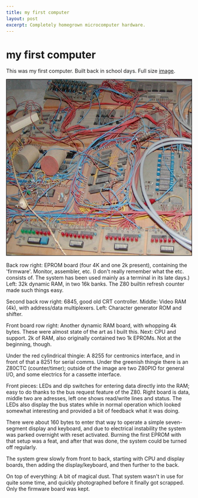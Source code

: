 ```yaml
---
title: my first computer
layout: post
excerpt: Completely homegrown microcomputer hardware.
---
```


# my first computer

This was my first computer. Built back in school days.
Full size <a href="http://images.iocl.org/z80board.jpg">image</a>.

<div align="center"><img style="border: 1px solid black;" src="/images/z80.jpg"></div>

Back row right: EPROM board (four 4K and one 2k present), containing
the 'firmware'. Monitor, assembler, etc. (I don't really remember
what the etc. consists of. The system has been used mainly as a
terminal in its late days.) Left: 32k dynamic RAM, in two 16k banks.
The Z80 builtin refresh counter made such things easy.

Second back row right: 6845, good old CRT controller. Middle: Video
RAM (4k), with address/data multiplexers. Left: Character generator
ROM and shifter.

Front board row right: Another dynamic RAM board, with whopping 4k
bytes. These were almost state of the art as I built this. Next:
CPU and support. 2k of RAM, also originally contained two 1k EPROMs.
Not at the beginning, though.

Under the red cylindrical thingie: A 8255 for centronics interface,
and in front of that a 8251 for serial comms. Under the greenish
thingie there is an Z80CTC (counter/timer); outside of the image
are two Z80PIO for general I/O, and some electrics for a cassette
interface.

Front pieces: LEDs and dip switches for entering data directly into
the RAM; easy to do thanks to the bus request feature of the Z80.
Right board is data, middle two are adresses, left one shows
read/write lines and status. The LEDs also display the bus states
while in normal operation which looked somewhat interesting and
provided a bit of feedback what it was doing.

There were about 160 bytes to enter that way to operate a simple
seven-segment display and keyboard, and due to electrical instability
the system was parked overnight with reset activated. Burning the
first EPROM with that setup was a feat, and after that was done,
the system could be turned off regularly.

The system grew slowly from front to back, starting with CPU and
display boards, then adding the display/keyboard, and then further
to the back.

On top of everything: A bit of magical dust. That system wasn't in
use for quite some time, and quickly photographed before it finally
got scrapped. Only the firmware board was kept.
